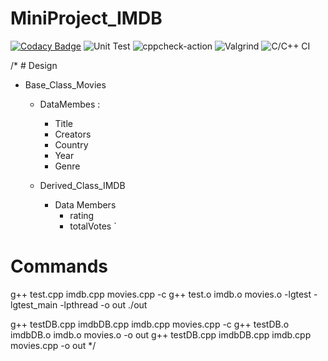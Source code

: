 # MiniProject_IMDB

[![Codacy Badge](https://app.codacy.com/project/badge/Grade/ba7459d0ef614d4eab38b5d174f42a8d)](https://www.codacy.com/gh/99002625/MiniProject_IMDB/dashboard?utm_source=github.com&amp;utm_medium=referral&amp;utm_content=99002625/MiniProject_IMDB&amp;utm_campaign=Badge_Grade)      ![Unit Test](https://github.com/99002625/MiniProject_IMDB/workflows/Unit%20Test/badge.svg)
 ![cppcheck-action](https://github.com/99002625/MiniProject_IMDB/workflows/cppcheck-action/badge.svg?branch=master)
 ![Valgrind](https://github.com/99002625/MiniProject_IMDB/workflows/Valgrind/badge.svg?branch=master)
 ![C/C++ CI](https://github.com/99002625/MiniProject_IMDB/workflows/C/C++%20CI/badge.svg?branch=master)

/* # Design
* Base_Class_Movies
    * DataMembes :
        *   Title
        *   Creators
        *   Country   
        *   Year
        *   Genre
    

    * Derived_Class_IMDB
        * Data Members
            * rating
            * totalVotes
`

# Commands

g++ test.cpp imdb.cpp movies.cpp -c
g++ test.o imdb.o movies.o -lgtest -lgtest_main -lpthread -o out
./out

g++ testDB.cpp imdbDB.cpp imdb.cpp movies.cpp -c
g++ testDB.o imdbDB.o imdb.o movies.o -o out
g++ testDB.cpp imdbDB.cpp imdb.cpp movies.cpp -o out */ 
